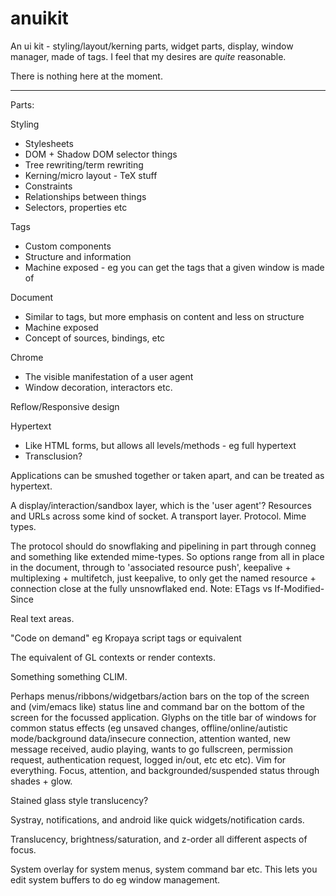 # anuikit
An ui kit - styling/layout/kerning parts, widget parts, display, window manager, made of tags. I feel that my desires are *quite* reasonable.

There is nothing here at the moment.

---

Parts:

Styling
- Stylesheets
- DOM + Shadow DOM selector things
- Tree rewriting/term rewriting
- Kerning/micro layout - TeX stuff
- Constraints
- Relationships between things
- Selectors, properties etc

Tags
- Custom components
- Structure and information
- Machine exposed - eg you can get the tags that a given window is made of

Document
- Similar to tags, but more emphasis on content and less on structure
- Machine exposed
- Concept of sources, bindings, etc

Chrome
- The visible manifestation of a user agent
- Window decoration, interactors etc.

Reflow/Responsive design

Hypertext
- Like HTML forms, but allows all levels/methods - eg full hypertext
- Transclusion?

Applications can be smushed together or taken apart, and can be treated as hypertext.

A display/interaction/sandbox layer, which is the 'user agent'?
Resources and URLs across some kind of socket.
A transport layer.
Protocol.
Mime types.

The protocol should do snowflaking and pipelining in part through conneg and something like extended mime-types. So options range from all in place in the document, through to 'associated resource push', keepalive + multiplexing + multifetch, just keepalive, to only get the named resource + connection close at the fully unsnowflaked end.
Note: ETags vs If-Modified-Since

Real text areas.

"Code on demand" eg Kropaya script tags or equivalent

The equivalent of GL contexts or render contexts.

Something something CLIM.

Perhaps menus/ribbons/widgetbars/action bars on the top of the screen and (vim/emacs like) status line and command bar on the bottom of the screen for the focussed application. Glyphs on the title bar of windows for common status effects (eg unsaved changes, offline/online/autistic mode/background data/insecure connection, attention wanted, new message received, audio playing, wants to go fullscreen, permission request, authentication request, logged in/out, etc etc etc). Vim for everything. Focus, attention, and backgrounded/suspended status through shades + glow.

Stained glass style translucency?

Systray, notifications, and android like quick widgets/notification cards.

Translucency, brightness/saturation, and z-order all different aspects of focus.

System overlay for system menus, system command bar etc. This lets you edit system buffers to do eg window management.
